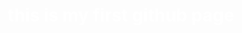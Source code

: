 <html>
<title>
  First website
  </title>
  
<body>
  <h1>this is my first github page</h1>
</body> 
  
  <style>
body {
backgroung-color:green;
color:#fff;
text-align:center;
    }
    <style>
    </html>
